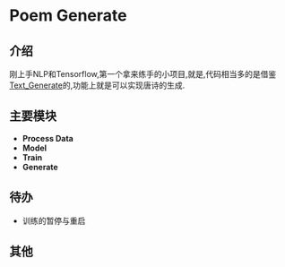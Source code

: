 # Poem Generate

## 介绍

刚上手NLP和Tensorflow,第一个拿来练手的小项目,就是,代码相当多的是借鉴[Text_Generate](https://github.com/renjunxiang/Text_Generate)的,功能上就是可以实现唐诗的生成.

## 主要模块

- **Process Data**
- **Model**
- **Train**
- **Generate**

## 待办

- 训练的暂停与重启

## 其他
